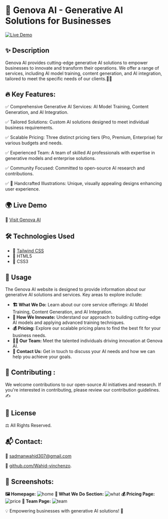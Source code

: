# 🚀 Genova AI - Generative AI Solutions for Businesses

[![Live Demo](https://img.shields.io/badge/Live%20Demo-Visit-brightgreen)](https://shorturl.at/iwbNW)  

## ✨ Description

Genova AI provides cutting-edge generative AI solutions to empower businesses to innovate and transform their operations.  We offer a range of services, including AI model training, content generation, and AI integration, tailored to meet the specific needs of our clients.🤖💡

## 🔥 Key Features:

✅ Comprehensive Generative AI Services: AI Model Training, Content Generation, and AI Integration.

✅ Tailored Solutions: Custom AI solutions designed to meet individual business requirements.

✅ Scalable Pricing: Three distinct pricing tiers (Pro, Premium, Enterprise) for various budgets and needs.

✅ Experienced Team: A team of skilled AI professionals with expertise in generative models and enterprise solutions.

✅ Community Focused: Committed to open-source AI research and contributions.

✅ 🎨 Handcrafted Illustrations: Unique, visually appealing designs enhancing user experience.

## 🌍 Live Demo

🔗 [Visit Genova AI](https://shorturl.at/iwbNW)
## 🛠 Technologies Used

*   🚀 [Tailwind CSS](https://tailwindcss.com/)
*   📜 HTML5
*   🎨 CSS3
  



## 📌 Usage

The Genova AI website is designed to provide information about our generative AI solutions and services.  Key areas to explore include:

*   **🏗 What We Do:**  Learn about our core service offerings: AI Model Training, Content Generation, and AI Integration.
*   **🧠 How We Innovate:**  Understand our approach to building cutting-edge AI models and applying advanced training techniques.
*   **💰 Pricing:** Explore our scalable pricing plans to find the best fit for your business needs.
*   **👩‍💻 Our Team:** Meet the talented individuals driving innovation at Genova AI.
*   **📩 Contact Us:**  Get in touch to discuss your AI needs and how we can help you achieve your goals.

## 🤝 Contributing :


We welcome contributions to our open-source AI initiatives and research.  If you're interested in contributing, please review our contribution guidelines.✍️

## 📜 License

⚖️ All Rights Reserved.

## 📬 Contact:

📧 [sadmanwahid307@gmail.com](mailto:sadmanwahid307@gmail.com)  

🐙 [ github.com/Wahid-vinchenzo](https://github.com/Wahid-vinchenzo).

## 📸 Screenshots:

**🖼 Homepage:**
![home](https://github.com/user-attachments/assets/8240e6f7-f3f8-418e-85a7-939288adf6e8)
**🔎 What We Do Section:**
![what](https://github.com/user-attachments/assets/405387b4-2896-4fca-ba8b-eafc86582f6b)
**💰 Pricing Page:**
![price](https://github.com/user-attachments/assets/1adfcfeb-ef4f-451a-bc26-8b8b5e33571d)
**👥 Team Page:**
![team](https://github.com/user-attachments/assets/8e98333c-e3af-413b-943d-2a68e97d333b)

💡 Empowering businesses with generative AI solutions! 🚀


